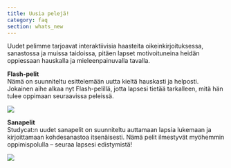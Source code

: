 ```yaml
---
title: Uusia pelejä!
category: faq
section: whats_new
---
```

Uudet pelimme tarjoavat interaktiivisia haasteita oikeinkirjoituksessa, sanastossa ja muissa taidoissa, pitäen lapset motivoituneina heidän oppiessaan hauskalla ja mieleenpainuvalla tavalla.  
  
**Flash-pelit**  
Nämä on suunniteltu esittelemään uutta kieltä hauskasti ja helposti. Jokainen aihe alkaa nyt Flash-pelillä, jotta lapsesi tietää tarkalleen, mitä hän tulee oppimaan seuraavissa peleissä.   
  
![](https://help.studycat.com/hc/article_attachments/40396888063769)  



 


**Sanapelit**  
Studycat:n uudet sanapelit on suunniteltu auttamaan lapsia lukemaan ja kirjoittamaan kohdesanastoa itsenäisesti. Nämä pelit ilmestyvät myöhemmin oppimispolulla – seuraa lapsesi edistymistä!  



![](https://help.studycat.com/hc/article_attachments/40706212454169)